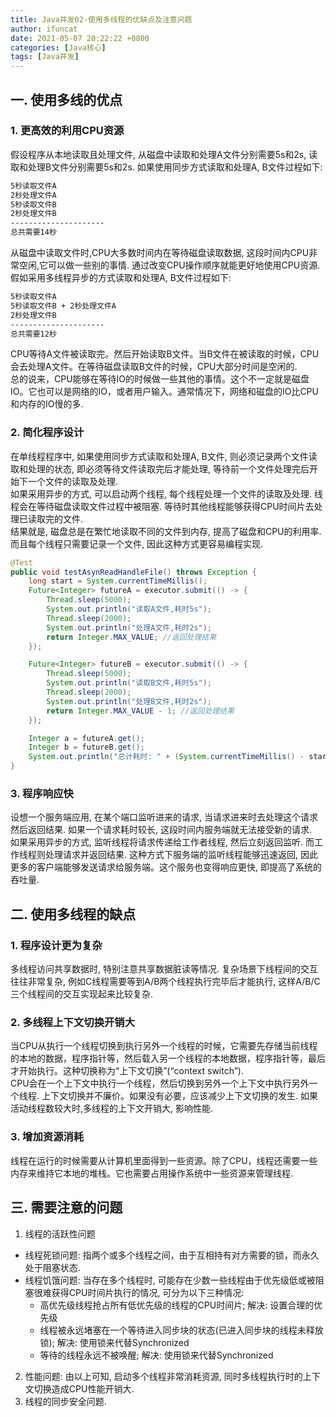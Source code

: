 ```yaml
---
title: Java并发02-使用多线程的优缺点及注意问题
author: ifuncat
date: 2021-05-07 20:22:22 +0800
categories: [Java核心]
tags: [Java并发]
---
```

<style>
img{
    padding-left: 3%;
}
</style>
## 一. 使用多线的优点
### 1. 更高效的利用CPU资源
假设程序从本地读取且处理文件, 从磁盘中读取和处理A文件分别需要5s和2s, 读取和处理B文件分别需要5s和2s. 如果使用同步方式读取和处理A, B文件过程如下:
```bash
5秒读取文件A
2秒处理文件A
5秒读取文件B
2秒处理文件B
---------------------
总共需要14秒
```
从磁盘中读取文件时,CPU大多数时间内在等待磁盘读取数据, 这段时间内CPU非常空闲,它可以做一些别的事情. 通过改变CPU操作顺序就能更好地使用CPU资源.<br/> 
假如采用多线程异步的方式读取和处理A, B文件过程如下:
```bash
5秒读取文件A
5秒读取文件B + 2秒处理文件A
2秒处理文件B
---------------------
总共需要12秒
```
CPU等待A文件被读取完。然后开始读取B文件。当B文件在被读取的时候，CPU会去处理A文件。在等待磁盘读取B文件的时候，CPU大部分时间是空闲的.<br/>
总的说来，CPU能够在等待IO的时候做一些其他的事情。这个不一定就是磁盘IO。它也可以是网络的IO，或者用户输入。通常情况下，网络和磁盘的IO比CPU和内存的IO慢的多.
### 2. 简化程序设计
在单线程程序中, 如果使用同步方式读取和处理A, B文件, 则必须记录两个文件读取和处理的状态, 即必须等待文件读取完后才能处理, 等待前一个文件处理完后开始下一个文件的读取及处理.<br/>
如果采用异步的方式, 可以启动两个线程, 每个线程处理一个文件的读取及处理. 线程会在等待磁盘读取文件过程中被阻塞. 等待时其他线程能够获得CPU时间片去处理已读取完的文件. <br/>
结果就是, 磁盘总是在繁忙地读取不同的文件到内存, 提高了磁盘和CPU的利用率. 而且每个线程只需要记录一个文件, 因此这种方式更容易编程实现.
```java
@Test
public void testAsynReadHandleFile() throws Exception {
    long start = System.currentTimeMillis();
    Future<Integer> futureA = executor.submit(() -> {
        Thread.sleep(5000);
        System.out.println("读取A文件,耗时5s");
        Thread.sleep(2000);
        System.out.println("处理A文件,耗时2s");
        return Integer.MAX_VALUE; //返回处理结果
    });

    Future<Integer> futureB = executor.submit(() -> {
        Thread.sleep(5000);
        System.out.println("读取B文件,耗时5s");
        Thread.sleep(2000);
        System.out.println("处理B文件,耗时2s");
        return Integer.MAX_VALUE - 1; //返回处理结果
    });

    Integer a = futureA.get();
    Integer b = futureB.get();
    System.out.println("总计耗时: " + (System.currentTimeMillis() - start) / 1000);
}
```
### 3. 程序响应快
设想一个服务端应用, 在某个端口监听进来的请求, 当请求进来时去处理这个请求然后返回结果. 如果一个请求耗时较长, 这段时间内服务端就无法接受新的请求. <br/>
如果采用异步的方式, 监听线程将请求传递给工作者线程, 然后立刻返回监听. 而工作线程则处理请求并返回结果. 这种方式下服务端的监听线程能够迅速返回, 因此更多的客户端能够发送请求给服务端。这个服务也变得响应更快, 即提高了系统的吞吐量.

## 二. 使用多线程的缺点
### 1. 程序设计更为复杂
多线程访问共享数据时, 特别注意共享数据脏读等情况. 复杂场景下线程间的交互往往非常复杂, 例如C线程需要等到A/B两个线程执行完毕后才能执行, 这样A/B/C三个线程间的交互实现起来比较复杂. 
### 2. 多线程上下文切换开销大
当CPU从执行一个线程切换到执行另外一个线程的时候，它需要先存储当前线程的本地的数据，程序指针等，然后载入另一个线程的本地数据，程序指针等，最后才开始执行。这种切换称为“上下文切换”(“context switch”).<br/>
CPU会在一个上下文中执行一个线程，然后切换到另外一个上下文中执行另外一个线程. 上下文切换并不廉价。如果没有必要，应该减少上下文切换的发生. 如果活动线程数较大时,多线程的上下文开销大, 影响性能.
### 3. 增加资源消耗
线程在运行的时候需要从计算机里面得到一些资源。除了CPU，线程还需要一些内存来维持它本地的堆栈。它也需要占用操作系统中一些资源来管理线程.

## 三. 需要注意的问题
1. 线程的活跃性问题
- 线程死锁问题: 指两个或多个线程之间，由于互相持有对方需要的锁，而永久处于阻塞状态.
- 线程饥饿问题: 当存在多个线程时, 可能存在少数一些线程由于优先级低或被阻塞很难获得CPU时间片执行的情况, 可分为以下三种情况:
  - 高优先级线程抢占所有低优先级的线程的CPU时间片;  解决: 设置合理的优先级
  - 线程被永远堵塞在一个等待进入同步块的状态(已进入同步块的线程未释放锁); 解决: 使用锁来代替Synchronized
  - 等待的线程永远不被唤醒; 解决: 使用锁来代替Synchronized
2. 性能问题: 由以上可知, 启动多个线程非常消耗资源, 同时多线程执行时的上下文切换造成CPU性能开销大.
3. 线程的同步安全问题.